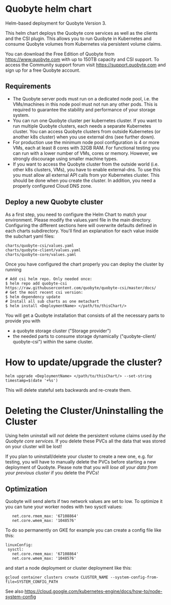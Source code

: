 # Quobyte helm chart

Helm-based deployment for Quobyte Version 3.

This helm chart deploys the Quobyte core services as well as the clients and
the CSI plugin. This allows you to run Quobyte in Kubernetes and consume
Quobyte volumes from Kubernetes via persistent volume claims.

You can download the Free Edition of Quobyte from <https://www.quobyte.com>
with up to 150TB capacity and CSI support.
To access the Community support forum visit <https://support.quobyte.com> and
sign up for a free Quobyte account.

## Requirements

* The Quobyte server pods must run on a dedicated node pool, i.e. the VMs/machines in this node pool must not run any other pods. This is required to guarantee the stability and performance of your storage system.
* You can run one Quobyte cluster per kubernetes cluster. If you want to run multiple Quobyte clusters, each needs a separate Kubernetes cluster. You can access Quobyte clusters from outside Kubernetes (or another k8s cluster) when you use external dns (see further down).
* For production use the minimum node pool configuration is 4 or more VMs, each at least 8 cores with 32GB RAM. For functional testing you can run with a lower number of VMs, cores or memory. However, we strongly discourage using smaller machine types. 
* If you want to access the Quobyte cluster from the outside world (i.e. other k8s clusters, VMs), you have to enable external-dns. To use this you must allow all external API calls from yor Kubernetes cluster. This should be done when you create the cluster. In addition, you need a properly configured Cloud DNS zone.

## Deploy a new Quobyte cluster

As a first step, you need to configure the Helm Chart to match your environment.
Please modify the values.yaml file in the main directory. Configuring the different sections here will 
overwrite defaults defined in each charts subdirectory. You'll find an explanation for each value inside the subchart 
yaml files:

    charts/quobyte-csi/values.yaml
    charts/quobyte-client/values.yaml
    charts/quobyte-core/values.yaml

Once you have configured the chart properly you can deploy the cluster by running

```
# Add csi helm repo. Only needed once:
$ helm repo add quobyte-csi https://raw.githubusercontent.com/quobyte/quobyte-csi/master/docs/
# Get the most recent csi version:
$ helm dependency update
# Install all sub charts as one metachart
$ helm install <DeploymentName> </path/to/thisChart/> 
```

You will get a Quobyte installation that consists of all the necessary 
parts to provide you with 
- a quobyte storage cluster ("Storage provider")
- the needed parts to consume storage dynamically ("quobyte-client/ quobyte-csi") 
within the same cluster.

# How to update/upgrade the cluster?

`helm upgrade <DeploymentName> </path/to/thisChart/> --set-string timestamp=$(date '+%s')`

This will delete stateful sets backwards and re-create them.
 
# Deleting the Cluster/Uninstalling the Cluster

Using helm uninstall will *not* delete the persistent volume claims used
*by the Quobyte core services*. If you delete these PVCs all the data
that was stored on your cluster will be lost!

If you plan to uninstall/delete your cluster to create a new one, e.g.
for testing, you will have to manually delete the PVCs before starting
a new deployment of Quobyte. Please note that you will *lose all your
data from your previous cluster* if you delete the PVCs!


## Optimization

Quobyte will send alerts if two network values are set to low. To optimize it you can tune your worker nodes with two sysctl values:

```
   net.core.rmem_max: '67108864'  
   net.core.wmem_max: '1048576'
```

To do so permanently on GKE for example you can create a config file like this:
```
linuxConfig:
 sysctl:
   net.core.rmem_max: '67108864'  
   net.core.wmem_max: '1048576'
```

and start a node deployment or cluster deployment like this:

```
gcloud container clusters create CLUSTER_NAME --system-config-from-file=SYSTEM_CONFIG_PATH
```
See also https://cloud.google.com/kubernetes-engine/docs/how-to/node-system-config

